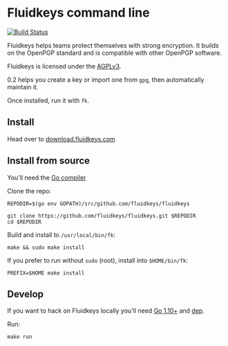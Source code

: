 # Fluidkeys command line

[![Build Status](https://travis-ci.org/fluidkeys/fluidkeys.svg?branch=master)](https://travis-ci.org/fluidkeys/fluidkeys)

Fluidkeys helps teams protect themselves with strong encryption. It builds on the OpenPGP standard and is compatible with other OpenPGP software.

Fluidkeys is licensed under the [AGPLv3](https://www.gnu.org/licenses/agpl-3.0.txt).

0.2 helps you create a key or import one from `gpg`, then automatically maintain it.

Once installed, run it with `fk`.

## Install

Head over to [download.fluidkeys.com](https://download.fluidkeys.com)

## Install from source

You'll need the [Go compiler](https://golang.org/dl/)

Clone the repo:

```
REPODIR=$(go env GOPATH)/src/github.com/fluidkeys/fluidkeys

git clone https://github.com/fluidkeys/fluidkeys.git $REPODIR
cd $REPODIR
```

Build and install to `/usr/local/bin/fk`:

```
make && sudo make install
```

If you prefer to run without `sudo` (root), install into `$HOME/bin/fk`:

```
PREFIX=$HOME make install
```

## Develop

If you want to hack on Fluidkeys locally you'll need [Go 1.10+](https://golang.org/dl/) and [dep](https://github.com/golang/dep#installation).

Run:

```
make run
```
